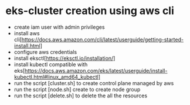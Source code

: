 # eks-cluster creation using aws cli
- create iam user with admin privileges
- install aws cli[https://docs.aws.amazon.com/cli/latest/userguide/getting-started-install.html]
- configure aws credentials
- install eksctl[https://eksctl.io/installation/]
- install kubectl compatible with eks[https://docs.aws.amazon.com/eks/latest/userguide/install-kubectl.html#linux_amd64_kubectl]
- run the script [cluster.sh] to create control plane managed by aws
- run the script [node.sh] create to create node group
- run the script [delete.sh] to delete the all the resources 
